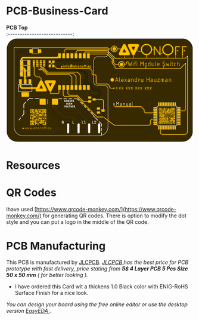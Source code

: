 # PCB-Business-Card

**PCB Top**                       
:---------------------------:
<img src="image/Top.PNG">  

# Resources

# QR Codes <a name="id3"></a>

Ihave used [https://www.qrcode-monkey.com/](https://www.qrcode-monkey.com/) for generating QR codes.  There is option to modify the dot style and you can put a logo in the middle of the QR code.


# PCB Manufacturing <a name="id3"></a>

This PCB is manufactured by [JLCPCB](https://jlcpcb.com/). 
*[ JLCPCB ](https://jlcpcb.com/) has the best price for PCB prototype with fast delivery, price stating from **5$ 4 Layer PCB 5 Pcs Size 50 x 50 mm** ( for better looking ).*
* I have ordered this Card wit a thickens 1.0 Black color with ENIG-RoHS Surface Finish for a nice look.

*You can design your board using the free online editor or use the desktop version [ EasyEDA ](https://easyeda.com/).*